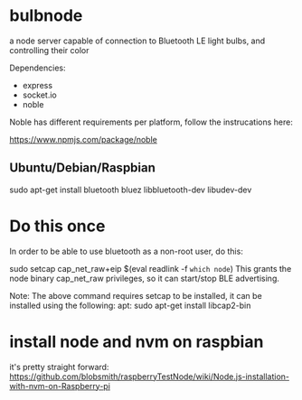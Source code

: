 # bulbnode
a node server capable of connection to Bluetooth LE light bulbs, and controlling their color

Dependencies:
- express
- socket.io
- noble

Noble has different requirements per platform, follow the instrucations here:

https://www.npmjs.com/package/noble

## Ubuntu/Debian/Raspbian
sudo apt-get install bluetooth bluez libbluetooth-dev libudev-dev

# Do this once
In order to be able to use bluetooth as a non-root user, do this:

sudo setcap cap_net_raw+eip $(eval readlink -f `which node`)
This grants the node binary cap_net_raw privileges, so it can start/stop BLE advertising.

Note: The above command requires setcap to be installed, it can be installed using the following:
apt: sudo apt-get install libcap2-bin

# install node and nvm on raspbian
it's pretty straight forward:
https://github.com/blobsmith/raspberryTestNode/wiki/Node.js-installation-with-nvm-on-Raspberry-pi
